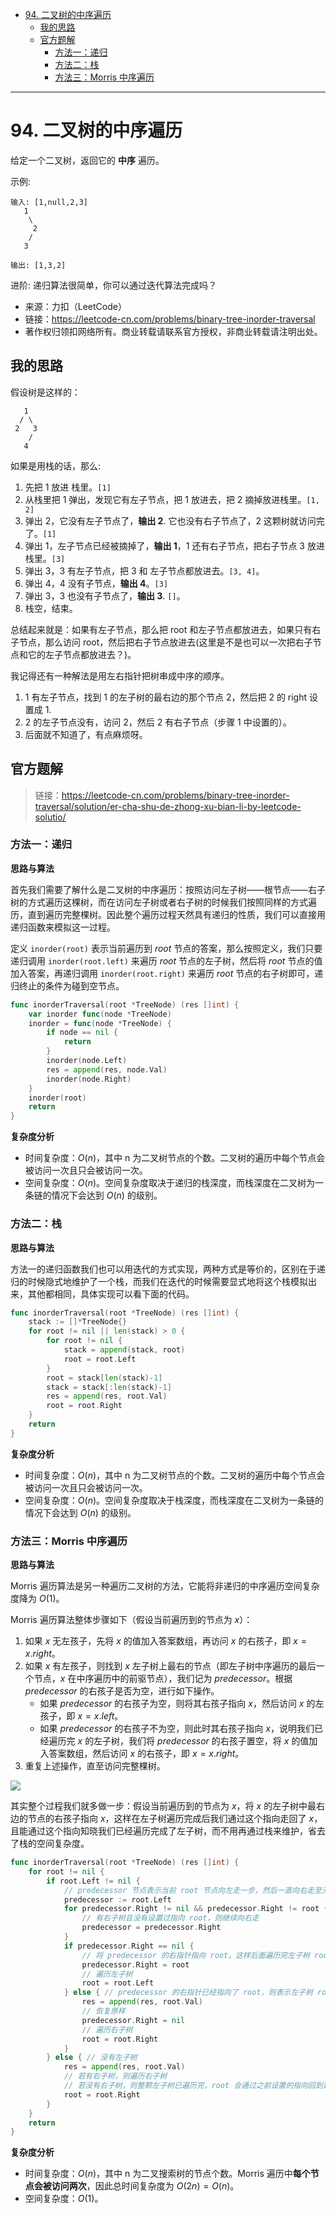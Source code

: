 - [94. 二叉树的中序遍历](#94-二叉树的中序遍历)
  - [我的思路](#我的思路)
  - [官方题解](#官方题解)
    - [方法一：递归](#方法一递归)
    - [方法二：栈](#方法二栈)
    - [方法三：Morris 中序遍历](#方法三morris-中序遍历)

------------------------------

# 94. 二叉树的中序遍历

给定一个二叉树，返回它的 **中序** 遍历。

示例:

```
输入: [1,null,2,3]
   1
    \
     2
    /
   3

输出: [1,3,2]
```

进阶: 递归算法很简单，你可以通过迭代算法完成吗？

- 来源：力扣（LeetCode）
- 链接：https://leetcode-cn.com/problems/binary-tree-inorder-traversal
- 著作权归领扣网络所有。商业转载请联系官方授权，非商业转载请注明出处。


## 我的思路

假设树是这样的：

```
   1
  / \
 2   3
    /
   4
```

如果是用栈的话，那么:
1. 先把 1 放进 栈里。`[1]`
2. 从栈里把 1 弹出，发现它有左子节点，把 1 放进去，把 2 摘掉放进栈里。`[1, 2]`
3. 弹出 2，它没有左子节点了，**输出 2**. 它也没有右子节点了，2 这颗树就访问完了。`[1]`
4. 弹出 1，左子节点已经被摘掉了，**输出 1**，1 还有右子节点，把右子节点 3 放进栈里。`[3]`
5. 弹出 3，3 有左子节点，把 3 和 左子节点都放进去。`[3, 4]`。
6. 弹出 4，4 没有子节点，**输出 4**。`[3]`
7. 弹出 3，3 也没有子节点了，**输出 3**. `[]`。
8. 栈空，结束。

总结起来就是：如果有左子节点，那么把 root 和左子节点都放进去，如果只有右子节点，那么访问 root，然后把右子节点放进去(这里是不是也可以一次把右子节点和它的左子节点都放进去？)。


我记得还有一种解法是用左右指针把树串成中序的顺序。
1. 1 有左子节点，找到 1 的左子树的最右边的那个节点 2，然后把 2 的 right 设置成 1.
2. 2 的左子节点没有，访问 2，然后 2 有右子节点（步骤 1 中设置的）。
3. 后面就不知道了，有点麻烦呀。



## 官方题解

> 链接：https://leetcode-cn.com/problems/binary-tree-inorder-traversal/solution/er-cha-shu-de-zhong-xu-bian-li-by-leetcode-solutio/

### 方法一：递归

**思路与算法**

首先我们需要了解什么是二叉树的中序遍历：按照访问左子树——根节点——右子树的方式遍历这棵树，而在访问左子树或者右子树的时候我们按照同样的方式遍历，直到遍历完整棵树。因此整个遍历过程天然具有递归的性质，我们可以直接用递归函数来模拟这一过程。

定义 `inorder(root)` 表示当前遍历到 $\textit{root}$ 节点的答案，那么按照定义，我们只要递归调用 `inorder(root.left)` 来遍历 $\textit{root}$ 节点的左子树，然后将 $\textit{root}$ 节点的值加入答案，再递归调用 `inorder(root.right)` 来遍历 $\textit{root}$ 节点的右子树即可，递归终止的条件为碰到空节点。

```go
func inorderTraversal(root *TreeNode) (res []int) {
	var inorder func(node *TreeNode)
	inorder = func(node *TreeNode) {
		if node == nil {
			return
		}
		inorder(node.Left)
		res = append(res, node.Val)
		inorder(node.Right)
	}
	inorder(root)
	return
}
```

**复杂度分析**

- 时间复杂度：$O(n)$，其中 n 为二叉树节点的个数。二叉树的遍历中每个节点会被访问一次且只会被访问一次。
- 空间复杂度：$O(n)$。空间复杂度取决于递归的栈深度，而栈深度在二叉树为一条链的情况下会达到 $O(n)$ 的级别。


### 方法二：栈

**思路与算法**

方法一的递归函数我们也可以用迭代的方式实现，两种方式是等价的，区别在于递归的时候隐式地维护了一个栈，而我们在迭代的时候需要显式地将这个栈模拟出来，其他都相同，具体实现可以看下面的代码。

```go
func inorderTraversal(root *TreeNode) (res []int) {
	stack := []*TreeNode{}
	for root != nil || len(stack) > 0 {
		for root != nil {
			stack = append(stack, root)
			root = root.Left
		}
		root = stack[len(stack)-1]
		stack = stack[:len(stack)-1]
		res = append(res, root.Val)
		root = root.Right
	}
	return
}
```

**复杂度分析**

- 时间复杂度：$O(n)$，其中 n 为二叉树节点的个数。二叉树的遍历中每个节点会被访问一次且只会被访问一次。
- 空间复杂度：$O(n)$。空间复杂度取决于栈深度，而栈深度在二叉树为一条链的情况下会达到 $O(n)$ 的级别。


### 方法三：Morris 中序遍历

**思路与算法**

Morris 遍历算法是另一种遍历二叉树的方法，它能将非递归的中序遍历空间复杂度降为 $O(1)$。

Morris 遍历算法整体步骤如下（假设当前遍历到的节点为 $x$）：

1. 如果 $x$ 无左孩子，先将 $x$ 的值加入答案数组，再访问 $x$ 的右孩子，即 $x = x.\textit{right}$。
2. 如果 $x$ 有左孩子，则找到 $x$ 左子树上最右的节点（即左子树中序遍历的最后一个节点，$x$ 在中序遍历中的前驱节点），我们记为 $\textit{predecessor}$。根据 $\textit{predecessor}$ 的右孩子是否为空，进行如下操作。
    - 如果 $\textit{predecessor}$ 的右孩子为空，则将其右孩子指向 $x$，然后访问 $x$ 的左孩子，即 $x = x.\textit{left}$。
    - 如果 $\textit{predecessor}$ 的右孩子不为空，则此时其右孩子指向 $x$，说明我们已经遍历完 $x$ 的左子树，我们将 $\textit{predecessor}$ 的右孩子置空，将 $x$ 的值加入答案数组，然后访问 $x$ 的右孩子，即 $x = x.\textit{right}$。
3. 重复上述操作，直至访问完整棵树。

![](assets/no_0094_binary_tree_inorder_traversal.gif)

其实整个过程我们就多做一步：假设当前遍历到的节点为 $x$，将 $x$ 的左子树中最右边的节点的右孩子指向 $x$，这样在左子树遍历完成后我们通过这个指向走回了 $x$，且能通过这个指向知晓我们已经遍历完成了左子树，而不用再通过栈来维护，省去了栈的空间复杂度。

```go
func inorderTraversal(root *TreeNode) (res []int) {
	for root != nil {
		if root.Left != nil {
			// predecessor 节点表示当前 root 节点向左走一步，然后一直向右走至无法走为止的节点
			predecessor := root.Left
			for predecessor.Right != nil && predecessor.Right != root {
				// 有右子树且没有设置过指向 root，则继续向右走
				predecessor = predecessor.Right
			}
			if predecessor.Right == nil {
				// 将 predecessor 的右指针指向 root，这样后面遍历完左子树 root.Left 后，就能通过这个指向回到 root
				predecessor.Right = root
				// 遍历左子树
				root = root.Left
			} else { // predecessor 的右指针已经指向了 root，则表示左子树 root.Left 已经访问完了
				res = append(res, root.Val)
				// 恢复原样
				predecessor.Right = nil
				// 遍历右子树
				root = root.Right
			}
		} else { // 没有左子树
			res = append(res, root.Val)
			// 若有右子树，则遍历右子树
			// 若没有右子树，则整颗左子树已遍历完，root 会通过之前设置的指向回到这颗子树的父节点
			root = root.Right
		}
	}
	return
}
```

**复杂度分析**

- 时间复杂度：$O(n)$，其中 n 为二叉搜索树的节点个数。Morris 遍历中**每个节点会被访问两次**，因此总时间复杂度为 $O(2n)=O(n)$。
- 空间复杂度：$O(1)$。
